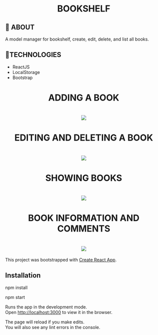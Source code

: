 <h1 align="center">BOOKSHELF</h1>

## 📄 ABOUT
<p>A model manager for bookshelf, create, edit, delete, and list all books.</p>

## 🔗TECHNOLOGIES

- ReactJS
- LocalStorage
- Bootstrap

<h1 align="center">ADDING A BOOK</h1>

<h1 align="center">
<img src="https://ik.imagekit.io/lc7oxtp9qa/add_kATJIXUCx.gif">
</h1>

<h1 align="center">EDITING AND DELETING A BOOK</h1>

<h1 align="center">
<img src="https://ik.imagekit.io/lc7oxtp9qa/editing-deleting_R0Q40aGNO.gif">
</h1>

<h1 align="center">SHOWING BOOKS</h1>

<h1 align="center">
<img src="https://ik.imagekit.io/lc7oxtp9qa/showing_GMzIQayNPq.gif">
</h1>

<h1 align="center">BOOK INFORMATION AND COMMENTS</h1>

<h1 align="center">
<img src="https://ik.imagekit.io/lc7oxtp9qa/book_details_and_comments_FOpwymatvE.gif">
</h1>





This project was bootstrapped with [Create React App](https://github.com/facebook/create-react-app).

## Installation

npm install

npm start

Runs the app in the development mode.<br />
Open [http://localhost:3000](http://localhost:3000) to view it in the browser.

The page will reload if you make edits.<br />
You will also see any lint errors in the console.


